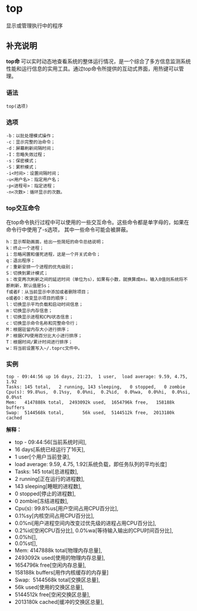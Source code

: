top
===

显示或管理执行中的程序

## 补充说明

**top命** 可以实时动态地查看系统的整体运行情况，是一个综合了多方信息监测系统性能和运行信息的实用工具。通过top命令所提供的互动式界面，用热键可以管理。

### 语法  

```
top(选项)
```

### 选项  

```
-b：以批处理模式操作；
-c：显示完整的治命令；
-d：屏幕刷新间隔时间；
-I：忽略失效过程；
-s：保密模式；
-S：累积模式；
-i<时间>：设置间隔时间；
-u<用户名>：指定用户名；
-p<进程号>：指定进程；
-n<次数>：循环显示的次数。
```

### top交互命令  

在top命令执行过程中可以使用的一些交互命令。这些命令都是单字母的，如果在命令行中使用了-s选项， 其中一些命令可能会被屏蔽。

```
h：显示帮助画面，给出一些简短的命令总结说明；
k：终止一个进程；
i：忽略闲置和僵死进程，这是一个开关式命令；
q：退出程序；
r：重新安排一个进程的优先级别；
S：切换到累计模式；
s：改变两次刷新之间的延迟时间（单位为s），如果有小数，就换算成ms。输入0值则系统将不断刷新，默认值是5s；
f或者F：从当前显示中添加或者删除项目；
o或者O：改变显示项目的顺序；
l：切换显示平均负载和启动时间信息；
m：切换显示内存信息；
t：切换显示进程和CPU状态信息；
c：切换显示命令名称和完整命令行；
M：根据驻留内存大小进行排序；
P：根据CPU使用百分比大小进行排序；
T：根据时间/累计时间进行排序；
w：将当前设置写入~/.toprc文件中。
```

### 实例  

```
top - 09:44:56 up 16 days, 21:23,  1 user,  load average: 9.59, 4.75, 1.92
Tasks: 145 total,   2 running, 143 sleeping,   0 stopped,   0 zombie
Cpu(s): 99.8%us,  0.1%sy,  0.0%ni,  0.2%id,  0.0%wa,  0.0%hi,  0.0%si,  0.0%st
Mem:   4147888k total,  2493092k used,  1654796k free,   158188k buffers
Swap:  5144568k total,       56k used,  5144512k free,  2013180k cached
```

**解释：**

*   top - 09:44:56[当前系统时间],
*   16 days[系统已经运行了16天],
*   1 user[个用户当前登录],
*   load average: 9.59, 4.75, 1.92[系统负载，即任务队列的平均长度]
*   Tasks: 145 total[总进程数],
*   2 running[正在运行的进程数],
*   143 sleeping[睡眠的进程数],
*   0 stopped[停止的进程数],
*   0 zombie[冻结进程数],
*   Cpu(s): 99.8%us[用户空间占用CPU百分比],
*   0.1%sy[内核空间占用CPU百分比],
*   0.0%ni[用户进程空间内改变过优先级的进程占用CPU百分比],
*   0.2%id[空闲CPU百分比], 0.0%wa[等待输入输出的CPU时间百分比],
*   0.0%hi[],
*   0.0%st[],
*   Mem: 4147888k total[物理内存总量],
*   2493092k used[使用的物理内存总量],
*   1654796k free[空闲内存总量],
*   158188k buffers[用作内核缓存的内存量]
*   Swap:  5144568k total[交换区总量],
*   56k used[使用的交换区总量],
*   5144512k free[空闲交换区总量],
*   2013180k cached[缓冲的交换区总量],